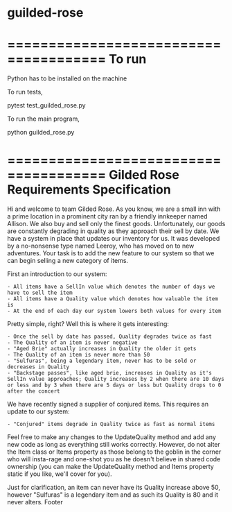 # guilded-rose

======================================
To run
======================================
Python has to be installed on the machine

To run tests,

pytest test_guilded_rose.py 

To run the main program,

python guilded_rose.py

======================================
Gilded Rose Requirements Specification
======================================

Hi and welcome to team Gilded Rose. As you know, we are a small inn with a prime location in a prominent city ran by a friendly innkeeper named Allison.
We also buy and sell only the finest goods. Unfortunately, our goods are constantly degrading in quality as they approach their sell by date.
We have a system in place that updates our inventory for us. 
It was developed by a no-nonsense type named Leeroy, who has moved on to new adventures.
Your task is to add the new feature to our system so that we can begin selling a new category of items.

First an introduction to our system:

	- All items have a SellIn value which denotes the number of days we have to sell the item
	- All items have a Quality value which denotes how valuable the item is
	- At the end of each day our system lowers both values for every item

Pretty simple, right? Well this is where it gets interesting:

	- Once the sell by date has passed, Quality degrades twice as fast
	- The Quality of an item is never negative
	- "Aged Brie" actually increases in Quality the older it gets
	- The Quality of an item is never more than 50
	- "Sulfuras", being a legendary item, never has to be sold or decreases in Quality
	- "Backstage passes", like aged brie, increases in Quality as it's SellIn value approaches; Quality increases by 2 when there are 10 days or less and by 3 when there are 5 days or less but Quality drops to 0 after the concert

We have recently signed a supplier of conjured items. This requires an update to our system:

	- "Conjured" items degrade in Quality twice as fast as normal items

Feel free to make any changes to the UpdateQuality method and add any new code as long as everything still works correctly.
However, do not alter the Item class or Items property as those belong to the goblin in the corner who will insta-rage and
one-shot you as he doesn't believe in shared code ownership (you can make the UpdateQuality method and Items property static if you like, we'll cover for you).

Just for clarification, an item can never have its Quality increase above 50, however "Sulfuras" is a legendary item and as such its Quality is 80 and it never alters.
Footer
